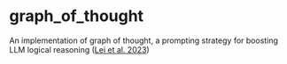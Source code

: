 # graph_of_thought
An implementation of graph of thought, a prompting strategy for boosting LLM logical reasoning ([Lei et al. 2023](https://ar5iv.org/pdf/2308.08614.pdf))

